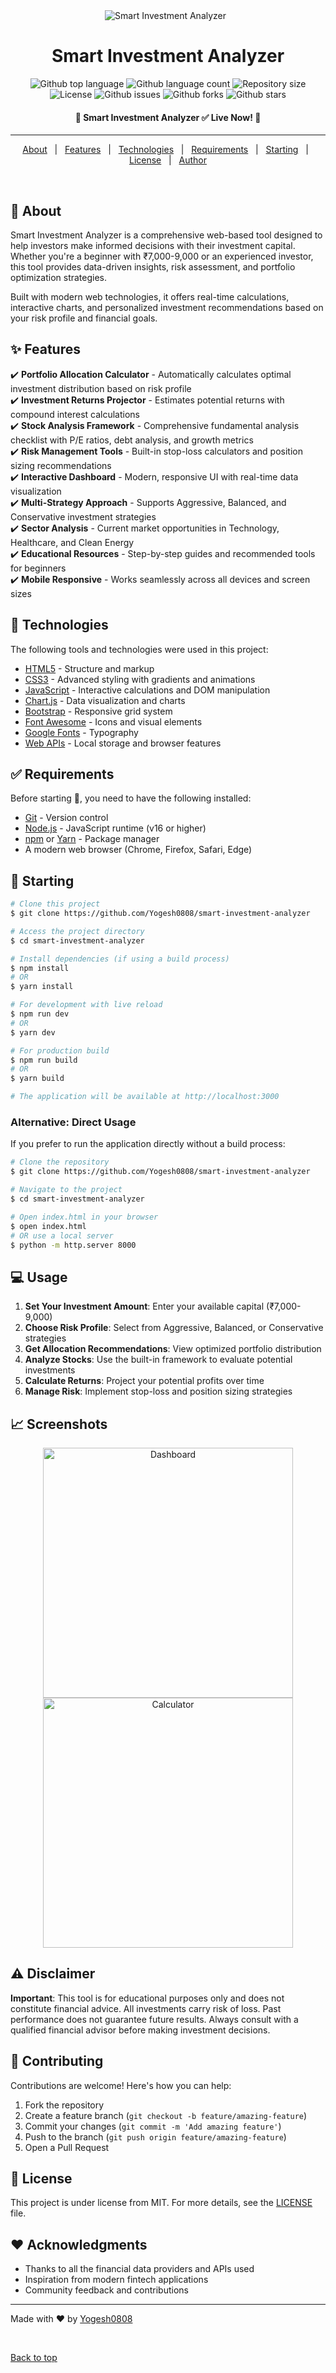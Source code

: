 <div align="center" id="top"> 
  <img src="./.github/app.gif" alt="Smart Investment Analyzer" />
  &#xa0;
  <!-- <a href="https://smart-investment-analyzer.netlify.app">Demo</a> -->
</div>

<h1 align="center">Smart Investment Analyzer</h1>

<p align="center">
  <img alt="Github top language" src="https://img.shields.io/github/languages/top/Yogesh0808/smart-investment-analyzer?color=56BEB8">
  <img alt="Github language count" src="https://img.shields.io/github/languages/count/Yogesh0808/smart-investment-analyzer?color=56BEB8">
  <img alt="Repository size" src="https://img.shields.io/github/repo-size/Yogesh0808/smart-investment-analyzer?color=56BEB8">
  <img alt="License" src="https://img.shields.io/github/license/Yogesh0808/smart-investment-analyzer?color=56BEB8">
  <img alt="Github issues" src="https://img.shields.io/github/issues/Yogesh0808/smart-investment-analyzer?color=56BEB8" />
  <img alt="Github forks" src="https://img.shields.io/github/forks/Yogesh0808/smart-investment-analyzer?color=56BEB8" />
  <img alt="Github stars" src="https://img.shields.io/github/stars/Yogesh0808/smart-investment-analyzer?color=56BEB8" />
</p>

<!-- Status -->
<h4 align="center"> 
	🚀  Smart Investment Analyzer ✅ Live Now!  🚀
</h4> 

<hr>

<p align="center">
  <a href="#dart-about">About</a> &#xa0; | &#xa0; 
  <a href="#sparkles-features">Features</a> &#xa0; | &#xa0;
  <a href="#rocket-technologies">Technologies</a> &#xa0; | &#xa0;
  <a href="#white_check_mark-requirements">Requirements</a> &#xa0; | &#xa0;
  <a href="#checkered_flag-starting">Starting</a> &#xa0; | &#xa0;
  <a href="#memo-license">License</a> &#xa0; | &#xa0;
  <a href="https://github.com/Yogesh0808" target="_blank">Author</a>
</p>

<br>

## :dart: About ##

Smart Investment Analyzer is a comprehensive web-based tool designed to help investors make informed decisions with their investment capital. Whether you're a beginner with ₹7,000-9,000 or an experienced investor, this tool provides data-driven insights, risk assessment, and portfolio optimization strategies.

Built with modern web technologies, it offers real-time calculations, interactive charts, and personalized investment recommendations based on your risk profile and financial goals.

## :sparkles: Features ##

:heavy_check_mark: **Portfolio Allocation Calculator** - Automatically calculates optimal investment distribution based on risk profile\
:heavy_check_mark: **Investment Returns Projector** - Estimates potential returns with compound interest calculations\
:heavy_check_mark: **Stock Analysis Framework** - Comprehensive fundamental analysis checklist with P/E ratios, debt analysis, and growth metrics\
:heavy_check_mark: **Risk Management Tools** - Built-in stop-loss calculators and position sizing recommendations\
:heavy_check_mark: **Interactive Dashboard** - Modern, responsive UI with real-time data visualization\
:heavy_check_mark: **Multi-Strategy Approach** - Supports Aggressive, Balanced, and Conservative investment strategies\
:heavy_check_mark: **Sector Analysis** - Current market opportunities in Technology, Healthcare, and Clean Energy\
:heavy_check_mark: **Educational Resources** - Step-by-step guides and recommended tools for beginners\
:heavy_check_mark: **Mobile Responsive** - Works seamlessly across all devices and screen sizes

## :rocket: Technologies ##

The following tools and technologies were used in this project:

- [HTML5](https://developer.mozilla.org/en-US/docs/Web/HTML) - Structure and markup
- [CSS3](https://developer.mozilla.org/en-US/docs/Web/CSS) - Advanced styling with gradients and animations
- [JavaScript](https://developer.mozilla.org/en-US/docs/Web/JavaScript) - Interactive calculations and DOM manipulation
- [Chart.js](https://www.chartjs.org/) - Data visualization and charts
- [Bootstrap](https://getbootstrap.com/) - Responsive grid system
- [Font Awesome](https://fontawesome.com/) - Icons and visual elements
- [Google Fonts](https://fonts.google.com/) - Typography
- [Web APIs](https://developer.mozilla.org/en-US/docs/Web/API) - Local storage and browser features

## :white_check_mark: Requirements ##

Before starting :checkered_flag:, you need to have the following installed:

- [Git](https://git-scm.com) - Version control
- [Node.js](https://nodejs.org/en/) - JavaScript runtime (v16 or higher)
- [npm](https://www.npmjs.com/) or [Yarn](https://yarnpkg.com/) - Package manager
- A modern web browser (Chrome, Firefox, Safari, Edge)

## :checkered_flag: Starting ##

```bash
# Clone this project
$ git clone https://github.com/Yogesh0808/smart-investment-analyzer

# Access the project directory
$ cd smart-investment-analyzer

# Install dependencies (if using a build process)
$ npm install
# OR
$ yarn install

# For development with live reload
$ npm run dev
# OR
$ yarn dev

# For production build
$ npm run build
# OR
$ yarn build

# The application will be available at http://localhost:3000
```

### Alternative: Direct Usage

If you prefer to run the application directly without a build process:

```bash
# Clone the repository
$ git clone https://github.com/Yogesh0808/smart-investment-analyzer

# Navigate to the project
$ cd smart-investment-analyzer

# Open index.html in your browser
$ open index.html
# OR use a local server
$ python -m http.server 8000
```

## :computer: Usage ##

1. **Set Your Investment Amount**: Enter your available capital (₹7,000-9,000)
2. **Choose Risk Profile**: Select from Aggressive, Balanced, or Conservative strategies
3. **Get Allocation Recommendations**: View optimized portfolio distribution
4. **Analyze Stocks**: Use the built-in framework to evaluate potential investments
5. **Calculate Returns**: Project your potential profits over time
6. **Manage Risk**: Implement stop-loss and position sizing strategies

## :chart_with_upwards_trend: Screenshots ##

<div align="center">
  <img src="./.github/dashboard.png" alt="Dashboard" width="400px" />
  <img src="./.github/calculator.png" alt="Calculator" width="400px" />
</div>

## :warning: Disclaimer ##

**Important**: This tool is for educational purposes only and does not constitute financial advice. All investments carry risk of loss. Past performance does not guarantee future results. Always consult with a qualified financial advisor before making investment decisions.

## :handshake: Contributing ##

Contributions are welcome! Here's how you can help:

1. Fork the repository
2. Create a feature branch (`git checkout -b feature/amazing-feature`)
3. Commit your changes (`git commit -m 'Add amazing feature'`)
4. Push to the branch (`git push origin feature/amazing-feature`)
5. Open a Pull Request

## :memo: License ##

This project is under license from MIT. For more details, see the [LICENSE](LICENSE) file.

## :heart: Acknowledgments ##

- Thanks to all the financial data providers and APIs used
- Inspiration from modern fintech applications
- Community feedback and contributions

---

Made with :heart: by <a href="https://github.com/Yogesh0808" target="_blank">Yogesh0808</a>

&#xa0;

<a href="#top">Back to top</a>